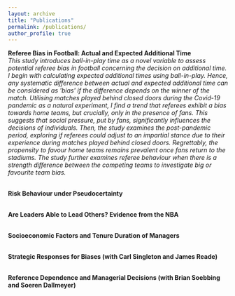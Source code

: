 ```yaml
---
layout: archive
title: "Publications"
permalink: /publications/
author_profile: true
---
```


<!-- Referee Bias in Football: Actual and Expected Additional Time -->
<b>Referee Bias in Football: Actual and Expected Additional Time</b>
<br>
<em>
    This study introduces ball-in-play time as a novel variable to assess potential referee bias in football concerning the decision on additional time. I begin with calculating expected additional times using ball-in-play. Hence, any systematic difference between actual and expected additional time can be considered as 'bias' if the difference depends on the winner of the match. Utilising matches played behind closed doors during the Covid-19 pandemic as a natural experiment, I find a trend that referees exhibit a bias towards home teams, but crucially, only in the presence of fans. This suggests that social pressure, put by fans, significantly influences the decisions of individuals. Then, the study examines the post-pandemic period, exploring if referees could adjust to an impartial stance due to their experience during matches played behind closed doors. Regrettably, the propensity to favour home teams remains prevalent once fans return to the stadiums. The study further examines referee behaviour when there is a strength difference between the competing teams to investigate big or favourite team bias.
</em>
<br><br>

<!-- Other works in progress -->
<b>Risk Behaviour under Pseudocertainty</b>
<br><br>

<b>Are Leaders Able to Lead Others? Evidence from the NBA</b>
<br><br>

<b>Socioeconomic Factors and Tenure Duration of Managers</b>
<br><br>

<b>Strategic Responses for Biases (with Carl Singleton and James Reade)</b>
<br><br>

<b>Reference Dependence and Managerial Decisions (with Brian Soebbing and Soeren Dallmeyer)</b>

